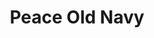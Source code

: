 ---
inv_num: 2018-021
add_credit:
url: 2018-021-peace-old-navy
title: Peace Old Navy
year: '2018'
display_year: '2018'
medium: Inkjet on canvas (x3)
dims: 108 x 36 in
pitch:
ps:
live_url:
youtube:
related_code:
subheading:
download:
commission:
layout: things-i-made
---